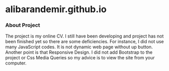 # alibarandemir.github.io
### About Project

The project is my online CV. I still have been developing and project has not been finished yet so there are some deficiencies. For instance, I did not use 
many JavaScript codes. It is not dynamic web page without up button. Another point is that Responsive Design. I did not add Bootstrap to the project or Css Media Queries
so my advice is to view the site from your computer. 
